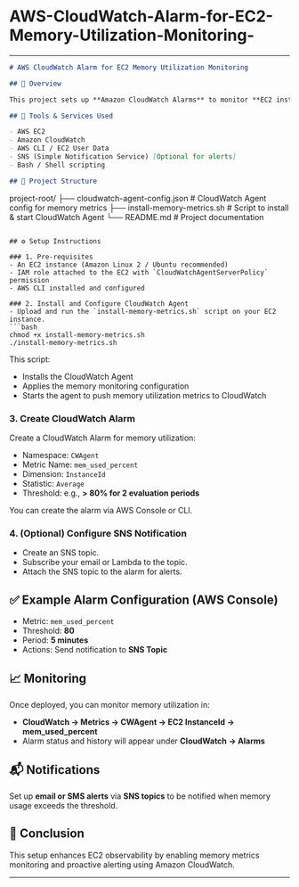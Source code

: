 # AWS-CloudWatch-Alarm-for-EC2-Memory-Utilization-Monitoring-

---

```markdown
# AWS CloudWatch Alarm for EC2 Memory Utilization Monitoring

## 📌 Overview

This project sets up **Amazon CloudWatch Alarms** to monitor **EC2 instance memory utilization**, which is not available by default in AWS. It includes the steps to install a memory metrics script on the EC2 instance and configure CloudWatch alarms to notify when memory usage crosses a defined threshold.

## 🧰 Tools & Services Used

- AWS EC2
- Amazon CloudWatch
- AWS CLI / EC2 User Data
- SNS (Simple Notification Service) [Optional for alerts]
- Bash / Shell scripting

## 📂 Project Structure

```

project-root/
├── cloudwatch-agent-config.json   # CloudWatch Agent config for memory metrics
├── install-memory-metrics.sh      # Script to install & start CloudWatch Agent
└── README.md                      # Project documentation

````

## ⚙️ Setup Instructions

### 1. Pre-requisites
- An EC2 instance (Amazon Linux 2 / Ubuntu recommended)
- IAM role attached to the EC2 with `CloudWatchAgentServerPolicy` permission
- AWS CLI installed and configured

### 2. Install and Configure CloudWatch Agent
- Upload and run the `install-memory-metrics.sh` script on your EC2 instance.
```bash
chmod +x install-memory-metrics.sh
./install-memory-metrics.sh
````

This script:

* Installs the CloudWatch Agent
* Applies the memory monitoring configuration
* Starts the agent to push memory utilization metrics to CloudWatch

### 3. Create CloudWatch Alarm

Create a CloudWatch Alarm for memory utilization:

* Namespace: `CWAgent`
* Metric Name: `mem_used_percent`
* Dimension: `InstanceId`
* Statistic: `Average`
* Threshold: e.g., **> 80% for 2 evaluation periods**

You can create the alarm via AWS Console or CLI.

### 4. (Optional) Configure SNS Notification

* Create an SNS topic.
* Subscribe your email or Lambda to the topic.
* Attach the SNS topic to the alarm for alerts.

## ✅ Example Alarm Configuration (AWS Console)

* Metric: `mem_used_percent`
* Threshold: **80**
* Period: **5 minutes**
* Actions: Send notification to **SNS Topic**

## 📈 Monitoring

Once deployed, you can monitor memory utilization in:

* **CloudWatch → Metrics → CWAgent → EC2 InstanceId → mem\_used\_percent**
* Alarm status and history will appear under **CloudWatch → Alarms**

## 📬 Notifications

Set up **email or SMS alerts** via **SNS topics** to be notified when memory usage exceeds the threshold.

## 📌 Conclusion

This setup enhances EC2 observability by enabling memory metrics monitoring and proactive alerting using Amazon CloudWatch.

---
